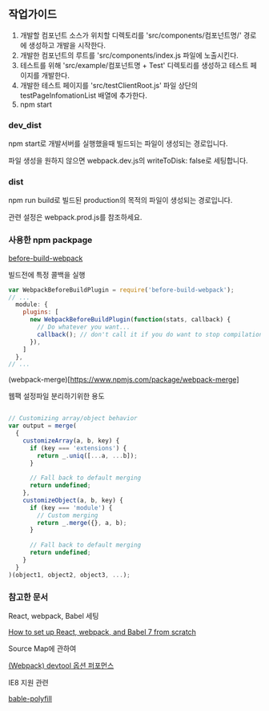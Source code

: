 ## 작업가이드

1. 개발할 컴포넌트 소스가 위치할 디렉토리를 'src/components/컴포넌트명/' 경로에 생성하고 개발을 시작한다.
2. 개발한 컴포넌트의 루트를 'src/components/index.js 파일에 노출시킨다.
3. 테스트를 위해 'src/example/컴포넌트명 + Test' 디렉토리를 생성하고 테스트 페이지를 개발한다.
4. 개발한 테스트 페이지를 'src/testClientRoot.js' 파일 상단의 testPageInfomationList 배열에 추가한다. 
5. npm start

### dev_dist

npm start로 개발서버를 실행했을때 빌드되는 파일이 생성되는 경로입니다.

파일 생성을 원하지 않으면 webpack.dev.js의 writeToDisk: false로 세팅합니다.

### dist
 
npm run build로 빌드된 production의 목적의 파일이 생성되는 경로입니다.

관련 설정은 webpack.prod.js를 참조하세요.

### 사용한 npm packpage

[before-build-webpack](https://www.npmjs.com/package/before-build-webpack)

빌드전에 특정 콜백을 실행

```javascript
var WebpackBeforeBuildPlugin = require('before-build-webpack');
// ...
  module: {
    plugins: [
      new WebpackBeforeBuildPlugin(function(stats, callback) {
        // Do whatever you want...
        callback(); // don't call it if you do want to stop compilation
      }),
    ]
  },
// ...

```

(webpack-merge)[https://www.npmjs.com/package/webpack-merge]

웹팩 설정파일 분리하기위한 용도

```javascript 

// Customizing array/object behavior
var output = merge(
  {
    customizeArray(a, b, key) {
      if (key === 'extensions') {
        return _.uniq([...a, ...b]);
      }
 
      // Fall back to default merging
      return undefined;
    },
    customizeObject(a, b, key) {
      if (key === 'module') {
        // Custom merging
        return _.merge({}, a, b);
      }
 
      // Fall back to default merging
      return undefined;
    }
  }
)(object1, object2, object3, ...);

```



### 참고한 문서

React, webpack, Babel 세팅

[How to set up React, webpack, and Babel 7 from scratch](https://www.valentinog.com/blog/babel/)

Source Map에 관하여

[(Webpack) devtool 옵션 퍼포먼스](https://perfectacle.github.io/2016/11/14/Webpack-devtool-option-Performance/)

IE8 지원 관련

[bable-polyfill](https://programmingsummaries.tistory.com/401)

